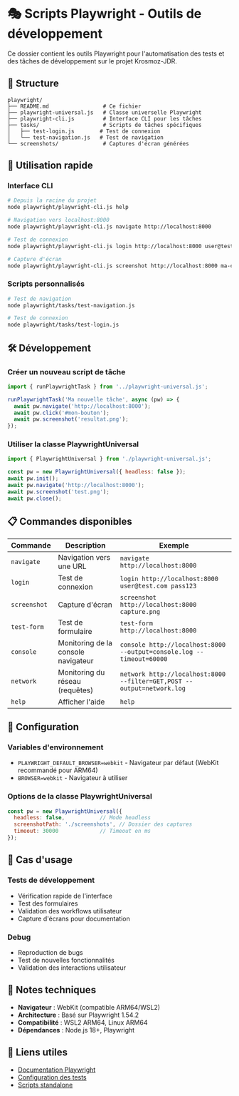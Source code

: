 # 🎭 Scripts Playwright - Outils de développement

Ce dossier contient les outils Playwright pour l'automatisation des tests et des tâches de développement sur le projet Krosmoz-JDR.

## 📁 Structure

```
playwright/
├── README.md                 # Ce fichier
├── playwright-universal.js   # Classe universelle Playwright
├── playwright-cli.js         # Interface CLI pour les tâches
├── tasks/                    # Scripts de tâches spécifiques
│   ├── test-login.js        # Test de connexion
│   └── test-navigation.js   # Test de navigation
└── screenshots/              # Captures d'écran générées
```

## 🚀 Utilisation rapide

### Interface CLI
```bash
# Depuis la racine du projet
node playwright/playwright-cli.js help

# Navigation vers localhost:8000
node playwright/playwright-cli.js navigate http://localhost:8000

# Test de connexion
node playwright/playwright-cli.js login http://localhost:8000 user@test.com password123

# Capture d'écran
node playwright/playwright-cli.js screenshot http://localhost:8000 ma-capture.png
```

### Scripts personnalisés
```bash
# Test de navigation
node playwright/tasks/test-navigation.js

# Test de connexion
node playwright/tasks/test-login.js
```

## 🛠️ Développement

### Créer un nouveau script de tâche
```javascript
import { runPlaywrightTask } from '../playwright-universal.js';

runPlaywrightTask('Ma nouvelle tâche', async (pw) => {
  await pw.navigate('http://localhost:8000');
  await pw.click('#mon-bouton');
  await pw.screenshot('resultat.png');
});
```

### Utiliser la classe PlaywrightUniversal
```javascript
import { PlaywrightUniversal } from './playwright-universal.js';

const pw = new PlaywrightUniversal({ headless: false });
await pw.init();
await pw.navigate('http://localhost:8000');
await pw.screenshot('test.png');
await pw.close();
```

## 📋 Commandes disponibles

| Commande      | Description                        | Exemple                                         |
|---------------|------------------------------------|-------------------------------------------------|
| `navigate`    | Navigation vers une URL            | `navigate http://localhost:8000`                |
| `login`       | Test de connexion                  | `login http://localhost:8000 user@test.com pass123` |
| `screenshot`  | Capture d'écran                    | `screenshot http://localhost:8000 capture.png`  |
| `test-form`   | Test de formulaire                 | `test-form http://localhost:8000`               |
| `console`     | Monitoring de la console navigateur| `console http://localhost:8000 --output=console.log --timeout=60000` |
| `network`     | Monitoring du réseau (requêtes)    | `network http://localhost:8000 --filter=GET,POST --output=network.log` |
| `help`        | Afficher l'aide                    | `help`                                          |

## 🔧 Configuration

### Variables d'environnement
- `PLAYWRIGHT_DEFAULT_BROWSER=webkit` - Navigateur par défaut (WebKit recommandé pour ARM64)
- `BROWSER=webkit` - Navigateur à utiliser

### Options de la classe PlaywrightUniversal
```javascript
const pw = new PlaywrightUniversal({
  headless: false,           // Mode headless
  screenshotPath: './screenshots', // Dossier des captures
  timeout: 30000             // Timeout en ms
});
```

## 🎯 Cas d'usage

### Tests de développement
- Vérification rapide de l'interface
- Test des formulaires
- Validation des workflows utilisateur
- Capture d'écrans pour documentation

### Debug
- Reproduction de bugs
- Test de nouvelles fonctionnalités
- Validation des interactions utilisateur

## 📝 Notes techniques

- **Navigateur** : WebKit (compatible ARM64/WSL2)
- **Architecture** : Basé sur Playwright 1.54.2
- **Compatibilité** : WSL2 ARM64, Linux ARM64
- **Dépendances** : Node.js 18+, Playwright

## 🔗 Liens utiles

- [Documentation Playwright](https://playwright.dev/docs/)
- [Configuration des tests](https://playwright.dev/docs/test-configuration)
- [Scripts standalone](https://dev.to/philipfong/adding-standalone-or-one-off-scripts-in-your-playwright-suite-3kng) 